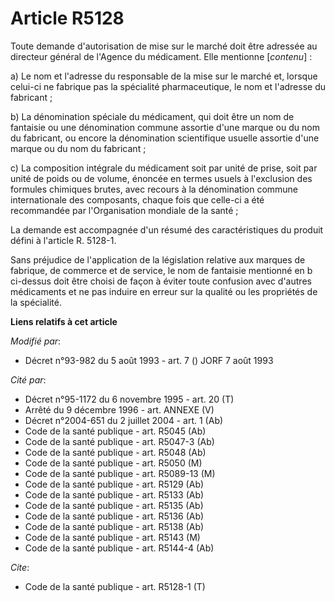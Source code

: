 # Article R5128

Toute demande d'autorisation de mise sur le marché doit être adressée au directeur général de l'Agence du médicament. Elle
mentionne [*contenu*] :

a) Le nom et l'adresse du responsable de la mise sur le marché et, lorsque celui-ci ne fabrique pas la spécialité
pharmaceutique, le nom et l'adresse du fabricant ;

b) La dénomination spéciale du médicament, qui doit être un nom de fantaisie ou une dénomination commune assortie d'une
marque ou du nom du fabricant, ou encore la dénomination scientifique usuelle assortie d'une marque ou du nom du fabricant ;

c) La composition intégrale du médicament soit par unité de prise, soit par unité de poids ou de volume, énoncée en termes
usuels à l'exclusion des formules chimiques brutes, avec recours à la dénomination commune internationale des composants,
chaque fois que celle-ci a été recommandée par l'Organisation mondiale de la santé ;

La demande est accompagnée d'un résumé des caractéristiques du produit défini à l'article R. 5128-1.

Sans préjudice de l'application de la législation relative aux marques de fabrique, de commerce et de service, le nom de
fantaisie mentionné en b ci-dessus doit être choisi de façon à éviter toute confusion avec d'autres médicaments et ne pas
induire en erreur sur la qualité ou les propriétés de la spécialité.

**Liens relatifs à cet article**

_Modifié par_:

  - Décret n°93-982 du 5 août 1993 - art. 7 () JORF 7 août 1993

_Cité par_:

  - Décret n°95-1172 du 6 novembre 1995 - art. 20 (T)
  - Arrêté du 9 décembre 1996 - art. ANNEXE (V)
  - Décret n°2004-651 du 2 juillet 2004 - art. 1 (Ab)
  - Code de la santé publique - art. R5045 (Ab)
  - Code de la santé publique - art. R5047-3 (Ab)
  - Code de la santé publique - art. R5048 (Ab)
  - Code de la santé publique - art. R5050 (M)
  - Code de la santé publique - art. R5089-13 (M)
  - Code de la santé publique - art. R5129 (Ab)
  - Code de la santé publique - art. R5133 (Ab)
  - Code de la santé publique - art. R5135 (Ab)
  - Code de la santé publique - art. R5136 (Ab)
  - Code de la santé publique - art. R5138 (Ab)
  - Code de la santé publique - art. R5143 (M)
  - Code de la santé publique - art. R5144-4 (Ab)

_Cite_:

  - Code de la santé publique - art. R5128-1 (T)
